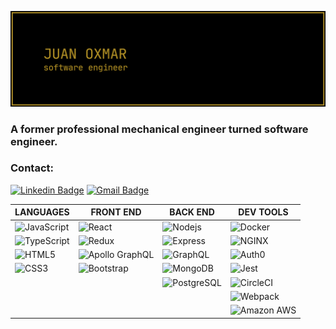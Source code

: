 ![Logo](/assets/ghLogo.png)

### A former professional mechanical engineer turned software engineer.

### Contact:

[![Linkedin Badge](https://img.shields.io/badge/-juanoxmar-black?style=flat-square&logo=Linkedin&logoColor=0A66C2&link=https://www.linkedin.com/in/juanoxmar/)](https://www.linkedin.com/in/juanoxmar/)
[![Gmail Badge](https://img.shields.io/badge/-joxmar.ramirez@gmail.com-black?style=flat-square&logo=Gmail&link=mailto:joxmar.ramirez@gmail.com)](mailto:joxmar.ramirez@gmail.com)

| LANGUAGES                                                                                       | FRONT END                                                                                           | BACK END                                                                                                         | DEV TOOLS                                                                                                |
|-------------------------------------------------------------------------------------------------|-----------------------------------------------------------------------------------------------------|------------------------------------------------------------------------------------------------------------------|----------------------------------------------------------------------------------------------------------|
| ![JavaScript](https://img.shields.io/badge/-JavaScript-black?style=flat-square&logo=javascript) | ![React](https://img.shields.io/badge/-React-black?style=flat-square&logo=react)                    | ![Nodejs](https://img.shields.io/badge/-Nodejs-black?style=flat-square&logo=Node.js)                             | ![Docker](https://img.shields.io/badge/-Docker-black?style=flat-square&logo=docker)                      |
| ![TypeScript](https://img.shields.io/badge/-TypeScript-black?style=flat-square&logo=typescript) | ![Redux](https://img.shields.io/badge/-Redux-black?style=flat-square&logo=redux&logoColor=764ABC)   | ![Express](https://img.shields.io/badge/-Express-black?style=flat-square&logo=Express)                           | ![NGINX](https://img.shields.io/badge/-NGINX-black?style=flat-square&logo=NGINX)                         |
| ![HTML5](https://img.shields.io/badge/-HTML5-black?style=flat-square&logo=html5)                | ![Apollo GraphQL](https://img.shields.io/badge/-Apollo-black?style=flat-square&logo=apollo-graphql) | ![GraphQL](https://img.shields.io/badge/-GraphQL-black?style=flat-square&logo=graphql&logoColor=E10098)          | ![Auth0](https://img.shields.io/badge/-Auth0-black?style=flat-square&logo=Auth0)                         |
| ![CSS3](https://img.shields.io/badge/-CSS3-black?style=flat-square&logo=css3&logoColor=1572B6)  | ![Bootstrap](https://img.shields.io/badge/-Bootstrap-black?style=flat-square&logo=bootstrap)        | ![MongoDB](https://img.shields.io/badge/-MongoDB-black?style=flat-square&logo=mongodb)                           | ![Jest](https://img.shields.io/badge/-Jest-black?style=flat-square&logo=Jest&logoColor=C21325)           |
|                                                                                                 |                                                                                                     | ![PostgreSQL](https://img.shields.io/badge/-PostgreSQL-black?style=flat-square&logo=postgresql&logoColor=336791) | ![CircleCI](https://img.shields.io/badge/-CircleCI-black?style=flat-square&logo=CircleCI)                |
|                                                                                                 |                                                                                                     |                                                                                                                  | ![Webpack](https://img.shields.io/badge/-Webpack-black?style=flat-square&logo=Webpack)                   |
|                                                                                                 |                                                                                                     |                                                                                                                  | ![Amazon AWS](https://img.shields.io/badge/AWS-black?style=flat-square&logo=amazon-aws&logoColor=FF9900) |

<!-- ![JavaScript](https://img.shields.io/badge/-JavaScript-black?style=flat-square&logo=javascript)
![TypeScript](https://img.shields.io/badge/-TypeScript-black?style=flat-square&logo=typescript)
![HTML5](https://img.shields.io/badge/-HTML5-black?style=flat-square&logo=html5)
![CSS3](https://img.shields.io/badge/-CSS3-black?style=flat-square&logo=css3&logoColor=1572B6)

![React](https://img.shields.io/badge/-React-black?style=flat-square&logo=react)
![Redux](https://img.shields.io/badge/-Redux-black?style=flat-square&logo=redux&logoColor=764ABC)
![Apollo GraphQL](https://img.shields.io/badge/-Apollo-black?style=flat-square&logo=apollo-graphql)
![Bootstrap](https://img.shields.io/badge/-Bootstrap-black?style=flat-square&logo=bootstrap)

![Nodejs](https://img.shields.io/badge/-Nodejs-black?style=flat-square&logo=Node.js)
![Express](https://img.shields.io/badge/-Express-black?style=flat-square&logo=Express)
![GraphQL](https://img.shields.io/badge/-GraphQL-black?style=flat-square&logo=graphql&logoColor=E10098)
![MongoDB](https://img.shields.io/badge/-MongoDB-black?style=flat-square&logo=mongodb)
![PostgreSQL](https://img.shields.io/badge/-PostgreSQL-black?style=flat-square&logo=postgresql&logoColor=336791)

![Docker](https://img.shields.io/badge/-Docker-black?style=flat-square&logo=docker)
![NGINX](https://img.shields.io/badge/-NGINX-black?style=flat-square&logo=NGINX)
![Auth0](https://img.shields.io/badge/-Auth0-black?style=flat-square&logo=Auth0)
![Jest](https://img.shields.io/badge/-Jest-black?style=flat-square&logo=Jest&logoColor=C21325)
![CircleCI](https://img.shields.io/badge/-CircleCI-black?style=flat-square&logo=CircleCI)
![Webpack](https://img.shields.io/badge/-Webpack-black?style=flat-square&logo=Webpack)
![Amazon AWS](https://img.shields.io/badge/AWS-black?style=flat-square&logo=amazon-aws&logoColor=FF9900)
![Redis](https://img.shields.io/badge/-Redis-black?style=flat-square&logo=Redis) -->
